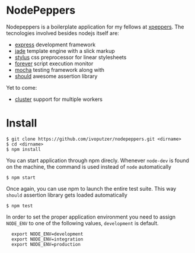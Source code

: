 NodePeppers
===

Nodepeppers is a boilerplate application for my fellows at [xpeppers](http://xpeppers.com). The tecnologies involved besides nodejs itself are:

- [express](http://expressjs.com) development framework
- [jade](http://jade-lang.com) template engine with a slick markup
- [stylus](http://learnboost.github.io/stylus) css preprocessor for linear stylesheets
- [forever](https://github.com/nodejitsu/forever) script execution monitor
- [mocha](http://visionmedia.github.io/mocha/) testing framework along with
- [should](https://github.com/visionmedia/should.js) awesome assertion library

Yet to come:
- [cluster](http://nodejs.org/api/cluster.html) support for multiple workers

Install
===

```
$ git clone https://github.com/ivoputzer/nodepeppers.git <dirname>
$ cd <dirname>
$ npm install
```

You can start application through npm direcly. Whenever `node-dev` is found on the machine, the command is used instead of `node` automatically
```
$ npm start

```

Once again, you can use npm to launch the entire test suite. This way `should` assertion library gets loaded automatically
```
$ npm test
```

In order to set the proper application environment you need to assign `NODE_ENV` to one of the following values, `development` is default.

```
  export NODE_ENV=development
  export NODE_ENV=integration
  export NODE_ENV=production
```